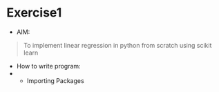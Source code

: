 # Exercise1
* AIM:
> To implement linear regression in python from scratch using scikit learn
* How to write program:
* * Importing Packages
